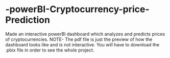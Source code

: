 # -powerBI-Cryptocurrency-price-Prediction
Made an interactive powerBI dashboard which analyzes and predicts prices of cryptocurrencies.
NOTE- The pdf file is just the preview of how the dashboard looks like and is not interactive.
You will have to download the .pbix file in order to see the whole project. 
